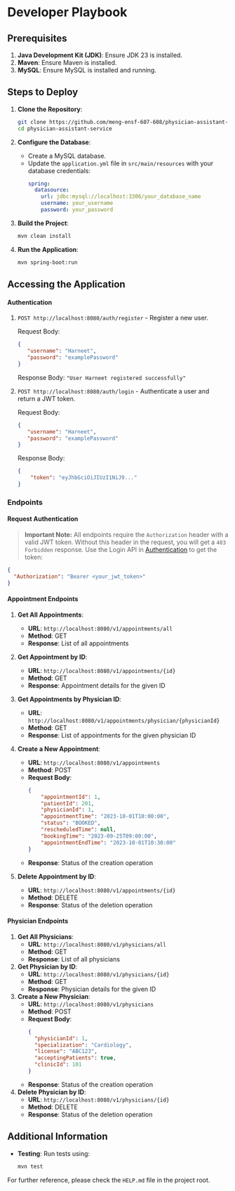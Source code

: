 # Developer Playbook

## Prerequisites

1. **Java Development Kit (JDK)**: Ensure JDK 23 is installed.
2. **Maven**: Ensure Maven is installed.
3. **MySQL**: Ensure MySQL is installed and running.

## Steps to Deploy

1. **Clone the Repository**:
    ```sh
    git clone https://github.com/meng-ensf-607-608/physician-assistant-service.git
    cd physician-assistant-service
    ```

2. **Configure the Database**:
    - Create a MySQL database.
    - Update the `application.yml` file in `src/main/resources` with your database credentials:
        ```yaml
        spring:
          datasource:
            url: jdbc:mysql://localhost:3306/your_database_name
            username: your_username
            password: your_password
        ```

3. **Build the Project**:
    ```sh
    mvn clean install
    ```

4. **Run the Application**:
    ```sh
    mvn spring-boot:run
    ```

## Accessing the Application

#### Authentication

1. `POST http://localhost:8080/auth/register` - Register a new user.

   Request Body:
   ```json
   {
      "username": "Harneet",
      "password": "examplePassword"
   }
   ```
   Response Body: `"User Harneet registered successfully"`

3. `POST http://localhost:8080/auth/login` - Authenticate a user and return a JWT token.

   Request Body:
   ```json
   {
      "username": "Harneet",
      "password": "examplePassword"
   }
    ```
   Response Body:
      ```json
      {
          "token": "eyJhbGciOiJIUzI1NiJ9..."
      }
      ```

### Endpoints

#### Request Authentication
> **Important Note:** All endpoints require the `Authorization` header with a valid JWT token.
> Without this header in the request, you will get a `403 Forbidden` response.
> Use the Login API in [Authentication](#Authentication) to get the token:
   ```json
   {
     "Authorization": "Bearer <your_jwt_token>"
   }
   ```
#### Appointment Endpoints

1. **Get All Appointments**:
    - **URL**: `http://localhost:8080/v1/appointments/all`
    - **Method**: GET
    - **Response**: List of all appointments

2. **Get Appointment by ID**:
    - **URL**: `http://localhost:8080/v1/appointments/{id}`
    - **Method**: GET
    - **Response**: Appointment details for the given ID

3. **Get Appointments by Physician ID**:
    - **URL**: `http://localhost:8080/v1/appointments/physician/{physicianId}`
    - **Method**: GET
    - **Response**: List of appointments for the given physician ID

4. **Create a New Appointment**:
    - **URL**: `http://localhost:8080/v1/appointments`
    - **Method**: POST
    - **Request Body**:
        ```json
        {
            "appointmentId": 1,
            "patientId": 201,
            "physicianId": 1,
            "appointmentTime": "2023-10-01T10:00:00",
            "status": "BOOKED",
            "rescheduledTime": null,
            "bookingTime": "2023-09-25T09:00:00",
            "appointmentEndTime": "2023-10-01T10:30:00"
        }
        ```
    - **Response**: Status of the creation operation

5. **Delete Appointment by ID**:
    - **URL**: `http://localhost:8080/v1/appointments/{id}`
    - **Method**: DELETE
    - **Response**: Status of the deletion operation

#### Physician Endpoints

1. **Get All Physicians**:
    - **URL**: `http://localhost:8080/v1/physicians/all`
    - **Method**: GET
    - **Response**: List of all physicians
2. **Get Physician by ID**:
    - **URL**: `http://localhost:8080/v1/physicians/{id}`
    - **Method**: GET
    - **Response**: Physician details for the given ID
3. **Create a New Physician**:
    - **URL**: `http://localhost:8080/v1/physicians`
    - **Method**: POST
    - **Request Body**:
        ```json
        {
          "physicianId": 1,
          "specialization": "Cardiology",
          "license": "ABC123",
          "acceptingPatients": true,
          "clinicId": 101
        }
        ```
    - **Response**: Status of the creation operation
4. **Delete Physician by ID**:
    - **URL**: `http://localhost:8080/v1/physicians/{id}`
    - **Method**: DELETE
    - **Response**: Status of the deletion operation

## Additional Information

- **Testing**: Run tests using:
    ```sh
    mvn test
    ```

For further reference, please check the `HELP.md` file in the project root.
